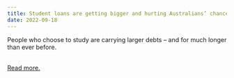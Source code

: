 ```yaml
---
title: Student loans are getting bigger and hurting Australians’ chances of buying their own home
date: 2022-09-18
---
```

<p>People who choose to study are carrying larger debts – and for much longer than ever before.</p><br>
<a href='https://www.theguardian.com/australia-news/2022/sep/19/student-loans-are-getting-bigger-and-hurting-australians-chances-of-buying-their-own-home'>Read more.</a>